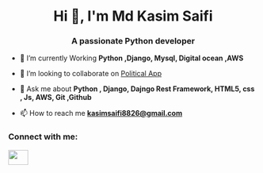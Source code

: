 <h1 align="center">Hi 👋, I'm Md Kasim Saifi</h1>
<h3 align="center">A passionate Python developer </h3>

<!-- <p align="left"> <img src="https://komarev.com/ghpvc/?username=mdrahamtansari123&label=Profile%20views&color=0e75b6&style=flat" alt="mdrahamtansari123" /> </p> -->

<!-- <p align="left"> <a href="https://github.com/ryo-ma/github-profile-trophy">

<img src="https://github-profile-trophy.vercel.app/?username=mdrahamtansari123" alt="mdrahamtansari123" />

</a> </p> -->
<!-- <img align="right" alt="coding" width="400" src="https://i0.wp.com/media2.giphy.com/media/QHE5gWI0QjqF2/giphy.gif"> -->
<!-- - 🔭 I’m currently working on [Dambaruu](https://www.dambaruu.com/) -->

- 🌱 I’m currently Working **Python ,Django, Mysql, Digital ocean ,AWS**

- 👯 I’m looking to collaborate on [Political App](https://vgorides.com/)

<!-- - 🤝 I’m looking for help with [Dashboard](https://ssinnolab.com/) -->

- 💬 Ask me about **Python , Django, Dajngo Rest Framework, HTML5, css , Js, AWS, Git ,Github**

- 📫 How to reach me **kasimsaifi8826@gmail.com**

<!-- - ⚡ Fun fact **I think I am funny** -->

<h3 align="left">Connect with me:</h3>
<p align="left">
<a href="linkedin.com/in/kasim-saifi-804528225" target="blank"><img align="center" src="https://raw.githubusercontent.com/rahuldkjain/github-profile-readme-generator/master/src/images/icons/Social/linked-in-alt.svg" alt="" height="30" width="40" /></a>
</p>

<!-- <h3 align="left">Languages and Tools:</h3>
<p align="left">
 <a href="https://angular.io" target="_blank" rel="noreferrer"> <img src="https://angular.io/assets/images/logos/angular/angular.svg" alt="angular" width="40" height="40"/> </a> <a href="https://aws.amazon.com" target="_blank" rel="noreferrer"> <img src="https://raw.githubusercontent.com/devicons/devicon/master/icons/amazonwebservices/amazonwebservices-original-wordmark.svg" alt="aws" width="40" height="40"/> </a> <a href="https://www.cprogramming.com/" target="_blank" rel="noreferrer"> <img src="https://raw.githubusercontent.com/devicons/devicon/master/icons/c/c-original.svg" alt="c" width="40" height="40"/> </a> <a href="https://www.cypress.io" target="_blank" rel="noreferrer"> <img src="https://raw.githubusercontent.com/simple-icons/simple-icons/6e46ec1fc23b60c8fd0d2f2ff46db82e16dbd75f/icons/cypress.svg" alt="cypress" width="40" height="40"/> </a> <a href="https://www.djangoproject.com/" target="_blank" rel="noreferrer"> <img src="https://cdn.worldvectorlogo.com/logos/django.svg" alt="django" width="40" height="40"/> </a> <a href="https://git-scm.com/" target="_blank" rel="noreferrer"> <img src="https://www.vectorlogo.zone/logos/git-scm/git-scm-icon.svg" alt="git" width="40" height="40"/> </a> <a href="https://heroku.com" target="_blank" rel="noreferrer"> <img src="https://www.vectorlogo.zone/logos/heroku/heroku-icon.svg" alt="heroku" width="40" height="40"/> </a> <a href="https://www.w3.org/html/" target="_blank" rel="noreferrer"> <img src="https://raw.githubusercontent.com/devicons/devicon/master/icons/html5/html5-original-wordmark.svg" alt="html5" width="40" height="40"/> </a> <a href="https://developer.mozilla.org/en-US/docs/Web/JavaScript" target="_blank" rel="noreferrer"> <img src="https://raw.githubusercontent.com/devicons/devicon/master/icons/javascript/javascript-original.svg" alt="javascript" width="40" height="40"/> </a> <a href="https://www.linux.org/" target="_blank" rel="noreferrer"> <img src="https://raw.githubusercontent.com/devicons/devicon/master/icons/linux/linux-original.svg" alt="linux" width="40" height="40"/> </a> <a href="https://www.mysql.com/" target="_blank" rel="noreferrer"> <img src="https://raw.githubusercontent.com/devicons/devicon/master/icons/mysql/mysql-original-wordmark.svg" alt="mysql" width="40" height="40"/> </a> <a href="https://postman.com" target="_blank" rel="noreferrer"> <img src="https://www.vectorlogo.zone/logos/getpostman/getpostman-icon.svg" alt="postman" width="40" height="40"/> </a> <a href="https://www.python.org" target="_blank" rel="noreferrer"> <img src="https://raw.githubusercontent.com/devicons/devicon/master/icons/python/python-original.svg" alt="python" width="40" height="40"/> </a> </p> -->

<!-- <p><img align="left" src="https://github-readme-stats.vercel.app/api/top-langs?username=mdrahamtansari123&show_icons=true&locale=en&layout=compact" alt="mdrahamtansari123" /></p>

<p>&nbsp;<img align="center" src="https://github-readme-stats.vercel.app/api?username=mdrahamtansari123&show_icons=true&locale=en" alt="mdrahamtansari123" /></p>

<p><img align="center" src="https://github-readme-streak-stats.herokuapp.com/?user=mdrahamtansari123&" alt="mdrahamtansari123" /></p> -->
